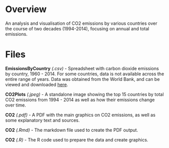 # Overview

An analysis and visualisation of CO2 emissions by various countries over the course of two decades (1994-2014), focusing on annual and total emissions.

# Files

**EmissionsByCountry** *(.csv)* - Spreadsheet with carbon dioxide emissions by country, 1960 - 2014. For some countries, data is not available across the entire range of years. Data was obtained from the World Bank, and can be viewed and downloaded [here](https://data.worldbank.org/indicator/EN.ATM.CO2E.KT?type=shaded&view=map&year=2014&year_high_desc=false).

**CO2Plots** *(.jpeg)* - A standalone image showing the top 15 countries by total CO2 emissions from 1994 - 2014 as well as how their emissions change over time.

**CO2** *(.pdf)* - A PDF with the main graphics on CO2 emissions, as well as some explanatory text and sources.

**CO2** *(.Rmd)* - The markdown file used to create the PDF output.

**CO2** *(.R)* - The R code used to prepare the data and create graphics.
